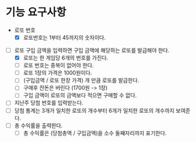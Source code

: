 # 기능 요구사항

- 로또 번호
  - [x] 로또번호는 1부터 45까지의 숫자이다.

- [ ] 로또 구입 금액을 입력하면 구입 금액에 해당하는 로또를 발급해야 한다.
  - [x] 로또는 한 게임당 6개의 번호를 가진다.
  - [ ] 로또 번호는 중복이 없어야 한다.
  - [ ] 로또 1장의 가격은 1000원이다. 
  - [ ] (구입금액 / 로또 한장 가격) 개 만큼 로또를 발급한다. 
  - [ ] 구매후 잔돈은 버린다 (1700원 -> 1장)
  - [ ] 구입 금액이 로또의 금액보다 적으면 구매할 수 없다.
- [ ] 지난주 당첨 번호를 입력받는다.
- [ ] 당첨 통계는 3개가 일치한 로또의 개수부터 6개가 일치한 로또의 개수까지 보여준다.
- [ ] 총 수익률을 출력한다.
  - [ ] 총 수익률은 (당첨총액 / 구입금액)을 소수 둘쨰자리까지 표기한다.

